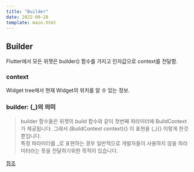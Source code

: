 ```yaml
---
title: "Builder"
date: 2022-09-28
template: main.html
---
```

## Builder 
Flutter에서 모든 위젯은 builder() 함수를 가지고 인자값으로 context를 전달함. 

### context
Widget tree에서 현재 Widget의 위치를 알 수 있는 정보.

### builder: (_)의 의미
> builder 함수들은 위젯의 build 함수와 같이 첫번째 파라미터에 BuildContext가 제공됩니다. 그래서 (BuildContext context){} 이 표현을 (\_){} 이렇게 한것뿐입니다.<br>
> 특정 파라미터를 \_로 표현하는 경우 일반적으로 개발자들이 사용하지 않을 파라미터라는 뜻을 전달하기위한 목적이 있습니다.<br>

[참조](https://www.inflearn.com/questions/535754)

